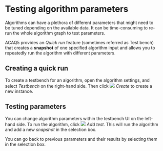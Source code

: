 # Testing algorithm parameters

Algorithms can have a plethora of different parameters that might need to be tuned depending
on the available data. It can be time-consuming to re-run the whole algorithm graph
to test parameters.

ACAQ5 provides an *Quick run* feature (sometimes referred as Test bench) that creates a **snapshot** of one specified
algorithm input and allows you to repeatedly run the algorithm with different parameters.

## Creating a quick run

To create a testbench for an algorithm, open the algorithm settings, and select *Testbench* on
the right-hand side. Then click ![](image://icons/run.png) *Create* to create a new instance.

## Testing parameters

You can change algorithm parameters within the testbench UI on the left-hand side.
To run the algorithm, click ![](image://icons/run.png) *Add test*. This will run 
the algorithm and add a new *snapshot* in the selection box.

You can go back to previous parameters and their results by selecting them in
the selection box.